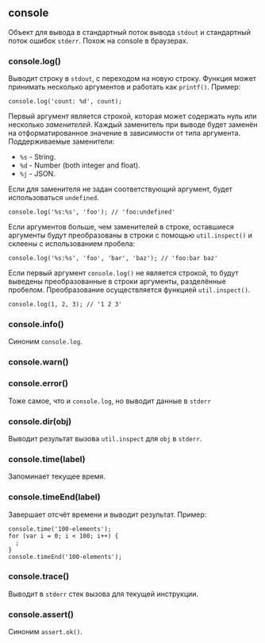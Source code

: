 ## console

Объект для вывода в стандартный поток вывода `stdout` и стандартный поток ошибок `stderr`. Похож на console в браузерах.

### console.log()

Выводит строку в `stdout`, с переходом на новую строку. Функция может принимать
несколько аргументов и работать как `printf()`. Пример:

    console.log('count: %d', count);

Первый аргумент является строкой, которая может содержать нуль
или несколько *заменителей*. Каждый заменитель при выводе будет заменён
на отформатированное значение в зависимости от типа аргумента.
Поддерживаемые заменители:

* `%s` - String.
* `%d` - Number (both integer and float).
* `%j` - JSON.

Если для заменителя не задан соответствующий аргумент, будет использоваться `undefined`.

    console.log('%s:%s', 'foo'); // 'foo:undefined'

Если аргументов больше, чем заменителей в строке, оставшиеся аргументы
будут преобразованы в строки с помощью `util.inspect()` и склеены
с использованием пробела:

    console.log('%s:%s', 'foo', 'bar', 'baz'); // 'foo:bar baz'

Если первый аргумент `console.log()` не является строкой, то будут выведены преобразованные в строки аргументы, разделённые пробелом.
Преобразование осуществляется функцией `util.inspect()`.

    console.log(1, 2, 3); // '1 2 3'


### console.info()

Синоним `console.log`.

### console.warn()
### console.error()

Тоже самое, что и `console.log`, но выводит данные в `stderr`

### console.dir(obj)

Выводит результат вызова `util.inspect` для `obj` в `stderr`.

### console.time(label)

Запоминает текущее время.

### console.timeEnd(label)

Завершает отсчёт времени и выводит результат. Пример:

    console.time('100-elements');
    for (var i = 0; i < 100; i++) {
      ;
    }
    console.timeEnd('100-elements');


### console.trace()

Выводит в `stderr` стек вызова для текущей инструкции.

### console.assert()

Синоним `assert.ok()`.

